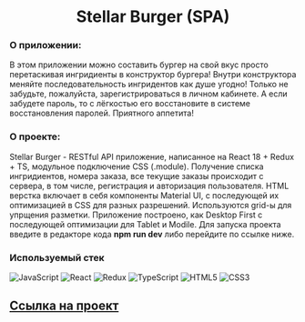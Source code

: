 <h1 align="center">Stellar Burger (SPA)</h1>

### О приложении:

В этом приложении можно составить бургер на свой вкус просто перетаскивая ингридиенты в конструктор бургера! Внутри конструктора меняйте последовательность ингридентов как душе угодно! Только не забудьте, пожалуйста, зарегистрироваться в личном кабинете. А если забудете пароль, то с лёгкостью его восстановите в системе восстановления паролей. Приятного аппетита!

### О проекте:

Stellar Burger - RESTful API приложение, написанное на React 18 + Redux + TS, модульное подключение CSS (.module). Получение списка ингридиентов, номера заказа, все текущие заказы происходит с сервера, в том числе, регистрация и авторизация пользователя. HTML верстка включает в себя компоненты Material UI, с последующей их оптимизацией в CSS для разных разрешений. Используются grid-ы для упрщения разметки. Приложение построено, как Desktop First с последующей оптимизации для Tablet и Modile. Для запуска проекта введите в редакторе кода **npm run dev** либо перейдите по ссылке ниже.


### Используемый стек
![JavaScript](https://img.shields.io/badge/javascript-%23323330.svg?style=for-the-badge&logo=javascript&logoColor=%23F7DF1E)
![React](https://img.shields.io/badge/react%20-%2320232a.svg?&style=for-the-badge&logo=react&logoColor=%2361DAFB)
![Redux](https://img.shields.io/badge/redux%20-%23593d88.svg?&style=for-the-badge&logo=redux&logoColor=white)
![TypeScript](https://img.shields.io/badge/typescript%20-%23007ACC.svg?&style=for-the-badge&logo=typescript&logoColor=white)
![HTML5](https://img.shields.io/badge/html5-%23E34F26.svg?style=for-the-badge&logo=html5&logoColor=white)
![CSS3](https://img.shields.io/badge/css3-%231572B6.svg?style=for-the-badge&logo=css3&logoColor=white)

## [Ссылка на проект](#)

